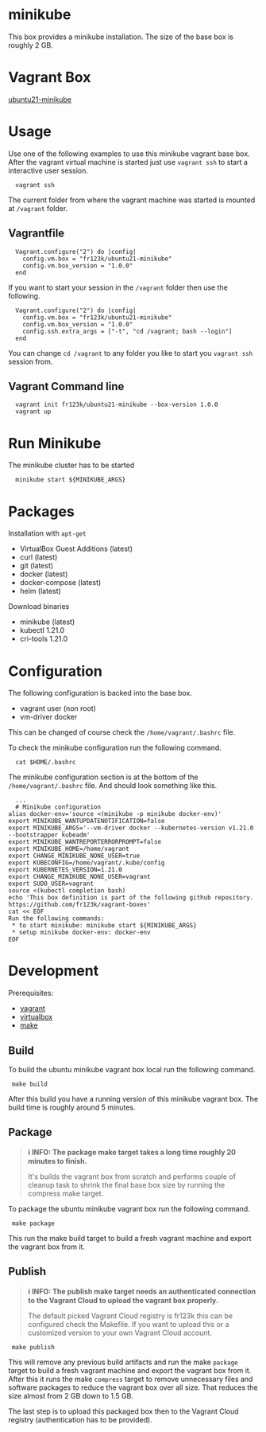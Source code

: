 # minikube

This box provides a minikube installation. The size of the base box is roughly 2 GB. 

# Vagrant Box

[ubuntu21-minikube](https://app.vagrantup.com/fr123k/boxes/ubuntu21-minikube)

# Usage

Use one of the following examples to use this minikube vagrant base box. After the vagrant virtual machine is started just use `vagrant ssh` to start a interactive user session.

```
  vagrant ssh
```

The current folder from where the vagrant machine was started is mounted at `/vagrant` folder.

## Vagrantfile

```
  Vagrant.configure("2") do |config|
    config.vm.box = "fr123k/ubuntu21-minikube"
    config.vm.box_version = "1.0.0"
  end
```

If you want to start your session in the `/vagrant` folder then use the following.

```
  Vagrant.configure("2") do |config|
    config.vm.box = "fr123k/ubuntu21-minikube"
    config.vm.box_version = "1.0.0"
    config.ssh.extra_args = ["-t", "cd /vagrant; bash --login"]
  end
```

You can change `cd /vagrant` to any folder you like to start you `vagrant ssh` session from.


## Vagrant Command line

```
  vagrant init fr123k/ubuntu21-minikube --box-version 1.0.0
  vagrant up
```

# Run Minikube

The minikube cluster has to be started 

```
  minikube start ${MINIKUBE_ARGS}
```

# Packages

Installation with `apt-get`
* VirtualBox Guest Additions (latest)
* curl (latest)
* git (latest)
* docker (latest)
* docker-compose (latest)
* helm (latest)

Download binaries
* minikube (latest)
* kubectl 1.21.0
* cri-tools 1.21.0

# Configuration

The following configuration is backed into the base box.
* vagrant user (non root)
* vm-driver docker

This can be changed of course check the `/home/vagrant/.bashrc` file.

To check the minikube configuration run the following command.
```
  cat $HOME/.bashrc 
```

The minikube configuration section is at the bottom of the `/home/vagrant/.bashrc` file.
And should look something like this.
```
  ...
  # Minikube configuration 
alias docker-env='source <(minikube -p minikube docker-env)'
export MINIKUBE_WANTUPDATENOTIFICATION=false
export MINIKUBE_ARGS='--vm-driver docker --kubernetes-version v1.21.0 --bootstrapper kubeadm'
export MINIKUBE_WANTREPORTERRORPROMPT=false
export MINIKUBE_HOME=/home/vagrant
export CHANGE_MINIKUBE_NONE_USER=true
export KUBECONFIG=/home/vagrant/.kube/config
export KUBERNETES_VERSION=1.21.0
export CHANGE_MINIKUBE_NONE_USER=vagrant
export SUDO_USER=vagrant
source <(kubectl completion bash)
echo 'This box definition is part of the following github repository. 
https://github.com/fr123k/vagrant-boxes'
cat << EOF
Run the following commands: 
 * to start minikube: minikube start ${MINIKUBE_ARGS}
 * setup minikube docker-env: docker-env
EOF
```

# Development

Prerequisites:
* [vagrant](https://www.vagrantup.com/)
* [virtualbox](https://www.virtualbox.org/)
* [make](https://www.gnu.org/software/make/)

## Build

To build the ubuntu minikube vagrant box local run the following command.
```
 make build
```
After this build you have a running version of this minikube vagrant box. The build time is roughly around 5 minutes.

## Package

> **:information_source:  INFO: The package make target takes a long time roughly 20 minutes to finish.**
>
> It's builds the vagrant box from scratch and performs couple of cleanup task to shrink the final base box size by running the compress make target.

To package the ubuntu minikube vagrant box run the following command.
```
 make package
```
This run the make build target to build a fresh vagrant machine and export the vagrant box from it.

## Publish

> **:information_source:  INFO: The publish make target needs an authenticated connection to the Vagrant Cloud to upload the vagrant box properly.**
>
> The default picked Vagrant Cloud registry is fr123k this can be configured check the Makefile. If you want to upload this or a customized version to your own Vagrant Cloud account.

```
 make publish
```
This will remove any previous build artifacts and run the make `package` target to build a fresh vagrant machine and export the vagrant box from it. After this it runs the make `compress` target to remove unnecessary files and software packages to reduce the vagrant box over all size. That reduces the size almost from 2 GB down to 1.5 GB.

The last step is to upload this packaged box then to the Vagrant Cloud registry (authentication has to be provided).
